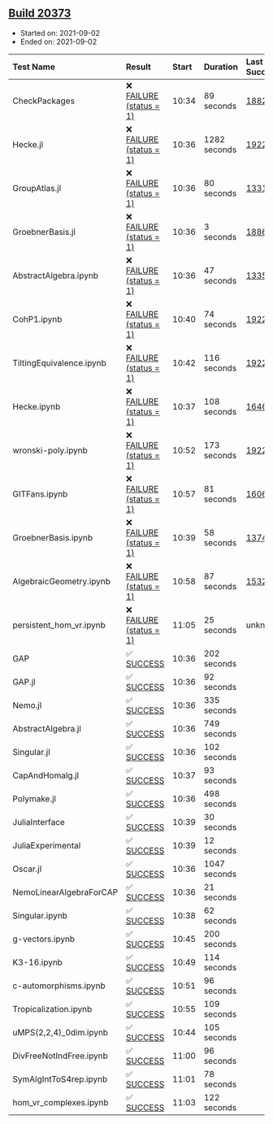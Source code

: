## [Build 20373](https://oscarci.mathematik.uni-kl.de/job/oscar/20373/)

* Started on: 2021-09-02
* Ended on: 2021-09-02

| Test Name    | Result | Start | Duration | Last Success | First Failure |
|:-------------|:-------|:------|:---------|:-------------|:--------------|
| CheckPackages | ❌ [FAILURE (status = 1)](https://oscarci.mathematik.uni-kl.de/job/oscar/20373/artifact/logs/build-20373/CheckPackages.log) | 10:34 | 89 seconds | [18822](https://oscarci.mathematik.uni-kl.de/job/oscar/18822/) | [18823](https://oscarci.mathematik.uni-kl.de/job/oscar/18823/) |
| Hecke.jl | ❌ [FAILURE (status = 1)](https://oscarci.mathematik.uni-kl.de/job/oscar/20373/artifact/logs/build-20373/Hecke.jl.log) | 10:36 | 1282 seconds | [19222](https://oscarci.mathematik.uni-kl.de/job/oscar/19222/) | [20152](https://oscarci.mathematik.uni-kl.de/job/oscar/20152/) |
| GroupAtlas.jl | ❌ [FAILURE (status = 1)](https://oscarci.mathematik.uni-kl.de/job/oscar/20373/artifact/logs/build-20373/GroupAtlas.jl.log) | 10:36 | 80 seconds | [13311](https://oscarci.mathematik.uni-kl.de/job/oscar/13311/) | [13312](https://oscarci.mathematik.uni-kl.de/job/oscar/13312/) |
| GroebnerBasis.jl | ❌ [FAILURE (status = 1)](https://oscarci.mathematik.uni-kl.de/job/oscar/20373/artifact/logs/build-20373/GroebnerBasis.jl.log) | 10:36 | 3 seconds | [18864](https://oscarci.mathematik.uni-kl.de/job/oscar/18864/) | [18865](https://oscarci.mathematik.uni-kl.de/job/oscar/18865/) |
| AbstractAlgebra.ipynb | ❌ [FAILURE (status = 1)](https://oscarci.mathematik.uni-kl.de/job/oscar/20373/artifact/logs/build-20373/AbstractAlgebra.ipynb.log) | 10:36 | 47 seconds | [13355](https://oscarci.mathematik.uni-kl.de/job/oscar/13355/) | [13356](https://oscarci.mathematik.uni-kl.de/job/oscar/13356/) |
| CohP1.ipynb | ❌ [FAILURE (status = 1)](https://oscarci.mathematik.uni-kl.de/job/oscar/20373/artifact/logs/build-20373/CohP1.ipynb.log) | 10:40 | 74 seconds | [19222](https://oscarci.mathematik.uni-kl.de/job/oscar/19222/) | [20152](https://oscarci.mathematik.uni-kl.de/job/oscar/20152/) |
| TiltingEquivalence.ipynb | ❌ [FAILURE (status = 1)](https://oscarci.mathematik.uni-kl.de/job/oscar/20373/artifact/logs/build-20373/TiltingEquivalence.ipynb.log) | 10:42 | 116 seconds | [19222](https://oscarci.mathematik.uni-kl.de/job/oscar/19222/) | [20152](https://oscarci.mathematik.uni-kl.de/job/oscar/20152/) |
| Hecke.ipynb | ❌ [FAILURE (status = 1)](https://oscarci.mathematik.uni-kl.de/job/oscar/20373/artifact/logs/build-20373/Hecke.ipynb.log) | 10:37 | 108 seconds | [16463](https://oscarci.mathematik.uni-kl.de/job/oscar/16463/) | [16464](https://oscarci.mathematik.uni-kl.de/job/oscar/16464/) |
| wronski-poly.ipynb | ❌ [FAILURE (status = 1)](https://oscarci.mathematik.uni-kl.de/job/oscar/20373/artifact/logs/build-20373/wronski-poly.ipynb.log) | 10:52 | 173 seconds | [19222](https://oscarci.mathematik.uni-kl.de/job/oscar/19222/) | [20152](https://oscarci.mathematik.uni-kl.de/job/oscar/20152/) |
| GITFans.ipynb | ❌ [FAILURE (status = 1)](https://oscarci.mathematik.uni-kl.de/job/oscar/20373/artifact/logs/build-20373/GITFans.ipynb.log) | 10:57 | 81 seconds | [16068](https://oscarci.mathematik.uni-kl.de/job/oscar/16068/) | [16069](https://oscarci.mathematik.uni-kl.de/job/oscar/16069/) |
| GroebnerBasis.ipynb | ❌ [FAILURE (status = 1)](https://oscarci.mathematik.uni-kl.de/job/oscar/20373/artifact/logs/build-20373/GroebnerBasis.ipynb.log) | 10:39 | 58 seconds | [13748](https://oscarci.mathematik.uni-kl.de/job/oscar/13748/) | [13749](https://oscarci.mathematik.uni-kl.de/job/oscar/13749/) |
| AlgebraicGeometry.ipynb | ❌ [FAILURE (status = 1)](https://oscarci.mathematik.uni-kl.de/job/oscar/20373/artifact/logs/build-20373/AlgebraicGeometry.ipynb.log) | 10:58 | 87 seconds | [15322](https://oscarci.mathematik.uni-kl.de/job/oscar/15322/) | [15323](https://oscarci.mathematik.uni-kl.de/job/oscar/15323/) |
| persistent_hom_vr.ipynb | ❌ [FAILURE (status = 1)](https://oscarci.mathematik.uni-kl.de/job/oscar/20373/artifact/logs/build-20373/persistent_hom_vr.ipynb.log) | 11:05 | 25 seconds | unknown | unknown |
| GAP | ✅ [SUCCESS](https://oscarci.mathematik.uni-kl.de/job/oscar/20373/artifact/logs/build-20373/GAP.log) | 10:36 | 202 seconds |  |  |
| GAP.jl | ✅ [SUCCESS](https://oscarci.mathematik.uni-kl.de/job/oscar/20373/artifact/logs/build-20373/GAP.jl.log) | 10:36 | 92 seconds |  |  |
| Nemo.jl | ✅ [SUCCESS](https://oscarci.mathematik.uni-kl.de/job/oscar/20373/artifact/logs/build-20373/Nemo.jl.log) | 10:36 | 335 seconds |  |  |
| AbstractAlgebra.jl | ✅ [SUCCESS](https://oscarci.mathematik.uni-kl.de/job/oscar/20373/artifact/logs/build-20373/AbstractAlgebra.jl.log) | 10:36 | 749 seconds |  |  |
| Singular.jl | ✅ [SUCCESS](https://oscarci.mathematik.uni-kl.de/job/oscar/20373/artifact/logs/build-20373/Singular.jl.log) | 10:36 | 102 seconds |  |  |
| CapAndHomalg.jl | ✅ [SUCCESS](https://oscarci.mathematik.uni-kl.de/job/oscar/20373/artifact/logs/build-20373/CapAndHomalg.jl.log) | 10:37 | 93 seconds |  |  |
| Polymake.jl | ✅ [SUCCESS](https://oscarci.mathematik.uni-kl.de/job/oscar/20373/artifact/logs/build-20373/Polymake.jl.log) | 10:36 | 498 seconds |  |  |
| JuliaInterface | ✅ [SUCCESS](https://oscarci.mathematik.uni-kl.de/job/oscar/20373/artifact/logs/build-20373/JuliaInterface.log) | 10:39 | 30 seconds |  |  |
| JuliaExperimental | ✅ [SUCCESS](https://oscarci.mathematik.uni-kl.de/job/oscar/20373/artifact/logs/build-20373/JuliaExperimental.log) | 10:39 | 12 seconds |  |  |
| Oscar.jl | ✅ [SUCCESS](https://oscarci.mathematik.uni-kl.de/job/oscar/20373/artifact/logs/build-20373/Oscar.jl.log) | 10:36 | 1047 seconds |  |  |
| NemoLinearAlgebraForCAP | ✅ [SUCCESS](https://oscarci.mathematik.uni-kl.de/job/oscar/20373/artifact/logs/build-20373/NemoLinearAlgebraForCAP.log) | 10:36 | 21 seconds |  |  |
| Singular.ipynb | ✅ [SUCCESS](https://oscarci.mathematik.uni-kl.de/job/oscar/20373/artifact/logs/build-20373/Singular.ipynb.log) | 10:38 | 62 seconds |  |  |
| g-vectors.ipynb | ✅ [SUCCESS](https://oscarci.mathematik.uni-kl.de/job/oscar/20373/artifact/logs/build-20373/g-vectors.ipynb.log) | 10:45 | 200 seconds |  |  |
| K3-16.ipynb | ✅ [SUCCESS](https://oscarci.mathematik.uni-kl.de/job/oscar/20373/artifact/logs/build-20373/K3-16.ipynb.log) | 10:49 | 114 seconds |  |  |
| c-automorphisms.ipynb | ✅ [SUCCESS](https://oscarci.mathematik.uni-kl.de/job/oscar/20373/artifact/logs/build-20373/c-automorphisms.ipynb.log) | 10:51 | 96 seconds |  |  |
| Tropicalization.ipynb | ✅ [SUCCESS](https://oscarci.mathematik.uni-kl.de/job/oscar/20373/artifact/logs/build-20373/Tropicalization.ipynb.log) | 10:55 | 109 seconds |  |  |
| uMPS(2,2,4)_0dim.ipynb | ✅ [SUCCESS](https://oscarci.mathematik.uni-kl.de/job/oscar/20373/artifact/logs/build-20373/uMPS-2-2-4-_0dim.ipynb.log) | 10:44 | 105 seconds |  |  |
| DivFreeNotIndFree.ipynb | ✅ [SUCCESS](https://oscarci.mathematik.uni-kl.de/job/oscar/20373/artifact/logs/build-20373/DivFreeNotIndFree.ipynb.log) | 11:00 | 96 seconds |  |  |
| SymAlgIntToS4rep.ipynb | ✅ [SUCCESS](https://oscarci.mathematik.uni-kl.de/job/oscar/20373/artifact/logs/build-20373/SymAlgIntToS4rep.ipynb.log) | 11:01 | 78 seconds |  |  |
| hom_vr_complexes.ipynb | ✅ [SUCCESS](https://oscarci.mathematik.uni-kl.de/job/oscar/20373/artifact/logs/build-20373/hom_vr_complexes.ipynb.log) | 11:03 | 122 seconds |  |  |
